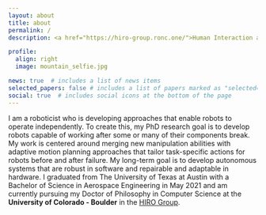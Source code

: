 ```yaml
---
layout: about
title: about
permalink: /
description: <a href="https://hiro-group.ronc.one/">Human Interaction and Robotics Group </a>.

profile:
  align: right
  image: mountain_selfie.jpg

news: true  # includes a list of news items
selected_papers: false # includes a list of papers marked as "selected={true}"
social: true  # includes social icons at the bottom of the page
---
```


I am a roboticist who is developing approaches that enable robots to operate independently. To create this, my PhD research goal is to develop robots capable of working after some or many of their components break. My work is centered around merging new manipulation abilities with adaptive motion planning approaches that tailor task-specific actions for robots before and after failure. My long-term goal is to develop autonomous systems that are robust in software and repairable and adaptable in hardware. I graduated from The University of Texas at Austin with a Bachelor of Science in Aerospace Engineering in May 2021 and am currently pursuing my Doctor of Philosophy in Computer Science at the **University of Colorado - Boulder** in the [HIRO Group](https://hiro-group.ronc.one/).
